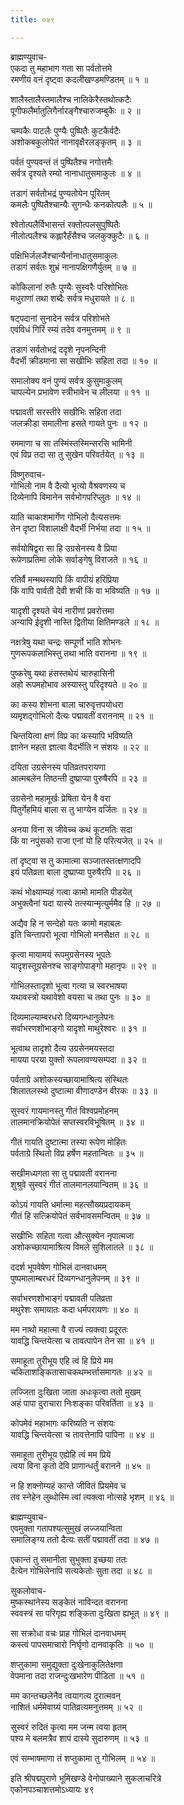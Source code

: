 ```yaml
---
title: ०४९

---
```

ब्राह्मण्युवाच-  
एकदा तु महाभाग गता सा पर्वतोत्तमे  
रमणीयं वनं दृष्ट्वा कदलीखण्डमण्डितम् ॥ १ ॥


शालैस्तालैस्तमालैश्च नालिकेरैस्तथोत्कटैः  
पूगीफलैर्मातुलिगैर्नारङ्गैश्चारुजम्बुकैः ॥ २ ॥


चम्पकैः पाटलैः पुण्यैः पुष्पितैः कुटकैर्वटैः  
अशोकबकुलोपेतं नानावृक्षैरलङ्कृतम् ॥ ३ ॥


पर्वतं पुण्यवन्तं तं पुष्पितैश्च नगोत्तमैः  
सर्वत्र दृश्यते रम्यो नानाधातुसमाकुलः ॥ ४ ॥


तडागं सर्वतोभद्रं पुण्यतोयेन पूरितम्  
कमलैः पुष्पितैश्चान्यैः सुगन्धैः कनकोत्पलैः ॥ ५ ॥


श्वेतोत्पलैर्विभासन्तं रक्तोत्पलसुपुष्पितैः  
नीलोत्पलैश्च कह्लारैर्हंसैश्च जलकुक्कुटैः ॥ ६ ॥


पक्षिभिर्जलजैश्चान्यैर्नानाधातुसमाकुलः  
तडागं सर्वतः शुभ्रं नानापक्षिगणैर्युतम् ॥ ७ ॥


कोकिलानां रुतैः पुण्यैः सुस्वरैः परिशोभितः  
मधुराणां तथा शब्दैः सर्वत्र मधुरायते ॥ ८ ॥


षट्पदानां सुनादेन सर्वत्र परिशोभते  
एवंविधं गिरिं रम्यं तदेव वनमुत्तमम् ॥ ९ ॥


तडागं सर्वतोभद्रं ददृशे नृपनन्दिनी  
वैदर्भी क्रीडमाना सा सखीभिः सहिता तदा ॥ १० ॥


समालोक्य वनं पुण्यं सर्वत्र कुसुमाकुलम्  
चापल्येन प्रभावेण स्त्रीभावेन च लीलया ॥ ११ ॥


पद्मावती सरस्तीरे सखीभिः सहिता तदा  
जलक्रीडा समालीना हसते गायते पुनः ॥ १२ ॥


रममाणा च सा तस्मिंस्तस्मिन्सरसि भामिनी  
एवं विप्र तदा सा तु सुखेन परिवर्तयेत् ॥ १३ ॥


विष्णुरुवाच-  
गोभिलो नाम वै दैत्यो भृत्यो वैश्रवणस्य च  
दिव्येनापि विमानेन सर्वभोगपरिप्लुतः ॥ १४ ॥


याति चाकाशमार्गेण गोभिलो दैत्यसत्तमः  
तेन दृष्टा विशालाक्षी वैदर्भी निर्भया तदा ॥ १५ ॥


सर्वयोषिद्वरा सा हि उग्रसेनस्य वै प्रिया  
रूपेणाप्रतिमा लोके सर्वाङ्गेषु विराजते ॥ १६ ॥


रतिर्वै मन्मथस्यापि किं वापीयं हरिप्रिया  
किं वापि पार्वती देवी शची किं वा भविष्यति ॥ १७ ॥


यादृशी दृश्यते चेयं नारीणां प्रवरोत्तमा  
अन्यापि ईदृशी नास्ति द्वितीया क्षितिमण्डले ॥ १८ ॥


नक्षत्रेषु यथा चन्द्रः सम्पूर्णो भाति शोभनः  
गुणरूपकलाभिस्तु तथा भाति वरानना ॥ १९ ॥


पुष्करेषु यथा हंसस्तथेयं चारुहासिनी  
अहो रूपमहोभाव अस्यास्तु परिदृश्यते ॥ २० ॥


का कस्य शोभना बाला चारुवृत्तपयोधरा  
व्यमृशद्गोभिलो दैत्यः पद्मावतीं वराननाम् ॥ २१ ॥


चिन्तयित्वा क्षणं विप्र का कस्यापि भविष्यति  
ज्ञानेन महता ज्ञात्वा वैदर्भीति न संशयः ॥ २२ ॥


दयिता उग्रसेनस्य पतिव्रतपरायणा  
आत्मबलेन तिष्ठन्ती दुष्प्राप्या पुरुषैरपि ॥ २३ ॥


उग्रसेनो महामूर्खः प्रेषिता येन वै वरा  
पितुर्गेहमियं बाला स तु भाग्येन वर्जितः ॥ २४ ॥


अनया विना स जीवेच्च कथं कूटमतिः सदा  
किं वा नपुंसको राजा एनां यो हि परित्यजेत् ॥ २५ ॥


तां दृष्ट्वा स तु कामात्मा सञ्जातस्तत्क्षणादपि  
इयं पतिव्रता बाला दुष्प्राप्या पुरुषैरपि ॥ २६ ॥


कथं भोक्ष्याम्यहं गत्वा कामो मामति पीडयेत्  
अभुक्त्वैनां यदा यास्ये तत्स्यान्मृत्युर्ममैव हि ॥ २७ ॥


अद्यैव हि न सन्देहो यतः कामो महाबलः  
इति चिन्तापरो भूत्वा गोभिलो मनसैक्षत ॥ २८ ॥


कृत्वा मायामयं रूपमुग्रसेनस्य भूपतेः  
यादृशस्तूग्रसेनश्च साङ्गोपाङ्गो महानृपः ॥ २९ ॥


गोभिलस्तादृशो भूत्वा गत्या च स्वरभाषया  
यथावस्त्रो यथावेशो वयसा च तथा पुनः ॥ ३० ॥


दिव्यमाल्याम्बरधरो दिव्यगन्धानुलेपनः  
सर्वाभरणशोभाङ्गो यादृशो माथुरेश्वरः ॥ ३१ ॥


भूत्वाथ तादृशो दैत्य उग्रसेनमयस्तदा  
मायया परया युक्तो रूपलावण्यसम्पदा ॥ ३२ ॥


पर्वताग्रे अशोकस्यच्छायामाश्रित्य संस्थितः  
शिलातलस्थो दुष्टात्मा वीणादण्डेन वीरकः ॥ ३३ ॥


सुस्वरं गायमानस्तु गीतं विश्वप्रमोहनम्  
तालमानक्रियोपेतं सप्तस्वरविभूषितम् ॥ ३४ ॥


गीतं गायति दुष्टात्मा तस्या रूपेण मोहितः  
पर्वताग्रे स्थितो विप्र हर्षेण महतान्वितः ॥ ३५ ॥


सखीमध्यगता सा तु पद्मावती वरानना  
शुश्रुवे सुस्वरं गीतं तालमानलयान्वितम् ॥ ३६ ॥


कोऽयं गायति धर्मात्मा महत्सौख्यप्रदायकम्  
गीतं हि सत्क्रियोपेतं सर्वभावसमन्वितम् ॥ ३७ ॥


सखीभिः सहिता गत्वा औत्सुक्येन नृपात्मजा  
अशोकच्छायामाश्रित्य विमले सुशिलातले ॥ ३८ ॥


ददर्श भूपवेषेण गोभिलं दानवाधमम्  
पुष्पमालाम्बरधरं दिव्यगन्धानुलेपनम् ॥ ३९ ॥


सर्वाभरणशोभाङ्गं पद्मावती पतिव्रता  
मथुरेशः समायातः कदा धर्मपरायणः ॥ ४० ॥


मम नाथो महात्मा वै राज्यं त्यक्त्वा प्रदूरतः  
यावद्धि चिन्तयेत्सा च तावत्पापेन तेन सा ॥ ४१ ॥


समाहूता तुरीभूय एहि त्वं हि प्रिये मम  
चकिताशङ्कितासाचकथम्भर्त्तासमागतः ॥ ४२ ॥


लज्जिता दुःखिता जाता अधःकृत्वा ततो मुखम्  
अहं पापा दुराचारा निःशङ्का परिवर्तिता ॥ ४३ ॥


कोपमेवं महाभागः करिष्यति न संशयः  
यावद्धि चिन्तयेत्सा च तावत्तेनापि पापिना ॥ ४४ ॥


समाहूता तुरीभूय एह्येहि त्वं मम प्रिये  
त्वया विना कृतो देवि प्राणान्धर्तुं वरानने ॥ ४५ ॥


न हि शक्नोम्यहं कान्ते जीवितं प्रियमेव च  
तव स्नेहेन लुब्धोस्मि त्वां त्यक्त्वा नोत्सहे भृशम् ॥ ४६ ॥


ब्राह्मण्युवाच-  
एवमुक्ता गतापश्यत्सुमुखं लज्जयान्विता  
समालिङ्ग्य ततो दैत्यः सतीं पद्मावतीं तदा ॥ ४७ ॥


एकान्तं तु समानीता सुभुक्ता इच्छया ततः  
दैत्येन गोभिलेनापि सत्यकेतोः सुता तदा ॥ ४८ ॥


सुकलोवाच-  
मुष्कस्थानेस्य सङ्केतं नाविन्दत वरानना  
स्ववस्त्रं सा परिगृह्य शङ्किता दुःखिता ह्यभूत् ॥ ४९ ॥


सा सक्रोधा वचः प्राह गोभिलं दानवाधमम्  
कस्त्वं पापसमाचारो निर्घृणो दानवाकृतिः ॥ ५० ॥


शप्तुकामा समुद्युक्ता दुःखेनाकुलितेक्षणा  
वेपमाना तदा राजन्दुःखभारेण पीडिता ॥ ५१ ॥


मम कान्तच्छलेनैव त्वयागत्य दुरात्मवन्  
नाशितं धर्ममेवाग्र्यं पातिव्रत्यमनुत्तमम् ॥ ५२ ॥


सुस्वरं रुदितं कृत्वा मम जन्म त्वया हृतम्  
पश्य मे बलमत्रैव शापं दास्ये सुदारुणम् ॥ ५३ ॥


एवं सम्भाषमाणा तं शप्तुकामा तु गोभिलम् ॥ ५४ ॥


इति श्रीपद्मपुराणे भूमिखण्डे वेनोपाख्याने सुकलाचरित्रे  
एकोनपञ्चाशत्तमोऽध्यायः ४९